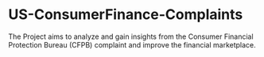 # US-ConsumerFinance-Complaints
The Project aims to analyze and gain insights from the Consumer Financial Protection Bureau (CFPB) complaint and improve the financial marketplace.
